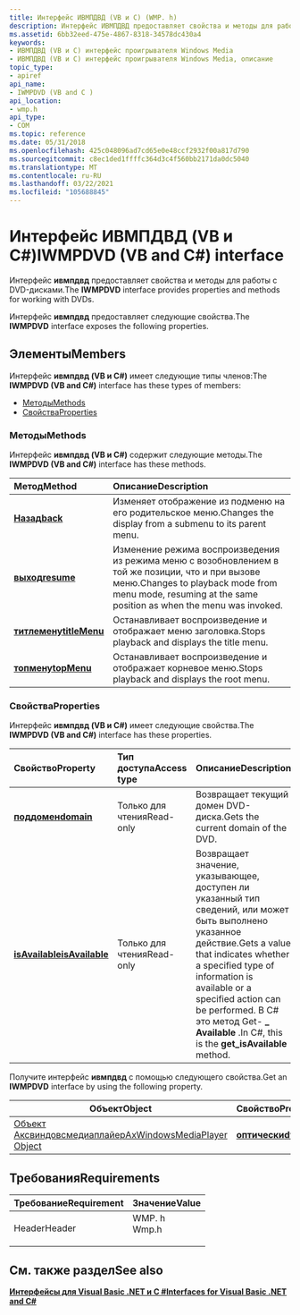 ```yaml
---
title: Интерфейс ИВМПДВД (VB и C) (WMP. h)
description: Интерфейс ИВМПДВД предоставляет свойства и методы для работы с DVD-дисками. интерфейс ИВМПДВД предоставляет следующие свойства.
ms.assetid: 6bb32eed-475e-4867-8318-34578dc430a4
keywords:
- ИВМПДВД (VB и C) интерфейс проигрывателя Windows Media
- ИВМПДВД (VB и C) интерфейс проигрывателя Windows Media, описание
topic_type:
- apiref
api_name:
- IWMPDVD (VB and C )
api_location:
- wmp.h
api_type:
- COM
ms.topic: reference
ms.date: 05/31/2018
ms.openlocfilehash: 425c048096ad7cd65e0e48ccf2932f00a817d790
ms.sourcegitcommit: c8ec1ded1ffffc364d3c4f560bb2171da0dc5040
ms.translationtype: MT
ms.contentlocale: ru-RU
ms.lasthandoff: 03/22/2021
ms.locfileid: "105688845"
---
```

# <a name="iwmpdvd-vb-and-c-interface"></a><span data-ttu-id="7e9df-105">Интерфейс ИВМПДВД (VB и C#)</span><span class="sxs-lookup"><span data-stu-id="7e9df-105">IWMPDVD (VB and C#) interface</span></span>

<span data-ttu-id="7e9df-106">Интерфейс **ивмпдвд** предоставляет свойства и методы для работы с DVD-дисками.</span><span class="sxs-lookup"><span data-stu-id="7e9df-106">The **IWMPDVD** interface provides properties and methods for working with DVDs.</span></span>

<span data-ttu-id="7e9df-107">Интерфейс **ивмпдвд** предоставляет следующие свойства.</span><span class="sxs-lookup"><span data-stu-id="7e9df-107">The **IWMPDVD** interface exposes the following properties.</span></span>

## <a name="members"></a><span data-ttu-id="7e9df-108">Элементы</span><span class="sxs-lookup"><span data-stu-id="7e9df-108">Members</span></span>

<span data-ttu-id="7e9df-109">Интерфейс **ивмпдвд (VB и C#)** имеет следующие типы членов:</span><span class="sxs-lookup"><span data-stu-id="7e9df-109">The **IWMPDVD (VB and C#)** interface has these types of members:</span></span>

-   [<span data-ttu-id="7e9df-110">Методы</span><span class="sxs-lookup"><span data-stu-id="7e9df-110">Methods</span></span>](#methods)
-   [<span data-ttu-id="7e9df-111">Свойства</span><span class="sxs-lookup"><span data-stu-id="7e9df-111">Properties</span></span>](#properties)

### <a name="methods"></a><span data-ttu-id="7e9df-112">Методы</span><span class="sxs-lookup"><span data-stu-id="7e9df-112">Methods</span></span>

<span data-ttu-id="7e9df-113">Интерфейс **ивмпдвд (VB и C#)** содержит следующие методы.</span><span class="sxs-lookup"><span data-stu-id="7e9df-113">The **IWMPDVD (VB and C#)** interface has these methods.</span></span>



| <span data-ttu-id="7e9df-114">Метод</span><span class="sxs-lookup"><span data-stu-id="7e9df-114">Method</span></span>                                                         | <span data-ttu-id="7e9df-115">Описание</span><span class="sxs-lookup"><span data-stu-id="7e9df-115">Description</span></span>                                                                                                     |
|:---------------------------------------------------------------|:----------------------------------------------------------------------------------------------------------------|
| [<span data-ttu-id="7e9df-116">**Назад**</span><span class="sxs-lookup"><span data-stu-id="7e9df-116">**back**</span></span>](wmplibiwmpdvd-iwmpdvd-back--vb-and-c.md)           | <span data-ttu-id="7e9df-117">Изменяет отображение из подменю на его родительское меню.</span><span class="sxs-lookup"><span data-stu-id="7e9df-117">Changes the display from a submenu to its parent menu.</span></span><br/>                                               |
| [<span data-ttu-id="7e9df-118">**выход**</span><span class="sxs-lookup"><span data-stu-id="7e9df-118">**resume**</span></span>](wmplibiwmpdvd-iwmpdvd-resume--vb-and-c.md)       | <span data-ttu-id="7e9df-119">Изменение режима воспроизведения из режима меню с возобновлением в той же позиции, что и при вызове меню.</span><span class="sxs-lookup"><span data-stu-id="7e9df-119">Changes to playback mode from menu mode, resuming at the same position as when the menu was invoked.</span></span><br/> |
| [<span data-ttu-id="7e9df-120">**титлемену**</span><span class="sxs-lookup"><span data-stu-id="7e9df-120">**titleMenu**</span></span>](wmplibiwmpdvd-iwmpdvd-titlemenu--vb-and-c.md) | <span data-ttu-id="7e9df-121">Останавливает воспроизведение и отображает меню заголовка.</span><span class="sxs-lookup"><span data-stu-id="7e9df-121">Stops playback and displays the title menu.</span></span><br/>                                                          |
| [<span data-ttu-id="7e9df-122">**топмену**</span><span class="sxs-lookup"><span data-stu-id="7e9df-122">**topMenu**</span></span>](wmplibiwmpdvd-iwmpdvd-topmenu--vb-and-c.md)     | <span data-ttu-id="7e9df-123">Останавливает воспроизведение и отображает корневое меню.</span><span class="sxs-lookup"><span data-stu-id="7e9df-123">Stops playback and displays the root menu.</span></span><br/>                                                           |



 

### <a name="properties"></a><span data-ttu-id="7e9df-124">Свойства</span><span class="sxs-lookup"><span data-stu-id="7e9df-124">Properties</span></span>

<span data-ttu-id="7e9df-125">Интерфейс **ивмпдвд (VB и C#)** имеет следующие свойства.</span><span class="sxs-lookup"><span data-stu-id="7e9df-125">The **IWMPDVD (VB and C#)** interface has these properties.</span></span>



| <span data-ttu-id="7e9df-126">Свойство</span><span class="sxs-lookup"><span data-stu-id="7e9df-126">Property</span></span>                                                            | <span data-ttu-id="7e9df-127">Тип доступа</span><span class="sxs-lookup"><span data-stu-id="7e9df-127">Access type</span></span>          | <span data-ttu-id="7e9df-128">Описание</span><span class="sxs-lookup"><span data-stu-id="7e9df-128">Description</span></span>                                                                                                                                                                          |
|:--------------------------------------------------------------------|:---------------------|:-------------------------------------------------------------------------------------------------------------------------------------------------------------------------------------|
| [<span data-ttu-id="7e9df-129">**поддомен**</span><span class="sxs-lookup"><span data-stu-id="7e9df-129">**domain**</span></span>](wmplibiwmpdvd-iwmpdvd-domain--vb-and-c.md)<br/> | <span data-ttu-id="7e9df-130">Только для чтения</span><span class="sxs-lookup"><span data-stu-id="7e9df-130">Read-only</span></span><br/> | <span data-ttu-id="7e9df-131">Возвращает текущий домен DVD-диска.</span><span class="sxs-lookup"><span data-stu-id="7e9df-131">Gets the current domain of the DVD.</span></span><br/>                                                                                                                                       |
| [<span data-ttu-id="7e9df-132">**isAvailable**</span><span class="sxs-lookup"><span data-stu-id="7e9df-132">**isAvailable**</span></span>](iwmpdvd-isavailable--vb-and-c.md)<br/>     | <span data-ttu-id="7e9df-133">Только для чтения</span><span class="sxs-lookup"><span data-stu-id="7e9df-133">Read-only</span></span><br/> | <span data-ttu-id="7e9df-134">Возвращает значение, указывающее, доступен ли указанный тип сведений, или может быть выполнено указанное действие.</span><span class="sxs-lookup"><span data-stu-id="7e9df-134">Gets a value that indicates whether a specified type of information is available or a specified action can be performed.</span></span> <span data-ttu-id="7e9df-135">В C# это метод Get- **\_ Available** .</span><span class="sxs-lookup"><span data-stu-id="7e9df-135">In C#, this is the **get\_isAvailable** method.</span></span><br/> |



 

<span data-ttu-id="7e9df-136">Получите интерфейс **ивмпдвд** с помощью следующего свойства.</span><span class="sxs-lookup"><span data-stu-id="7e9df-136">Get an **IWMPDVD** interface by using the following property.</span></span>



| <span data-ttu-id="7e9df-137">Объект</span><span class="sxs-lookup"><span data-stu-id="7e9df-137">Object</span></span>                                                                   | <span data-ttu-id="7e9df-138">Свойство</span><span class="sxs-lookup"><span data-stu-id="7e9df-138">Property</span></span>                                                   |
|--------------------------------------------------------------------------|------------------------------------------------------------|
| [<span data-ttu-id="7e9df-139">Объект Аксвиндовсмедиаплайер</span><span class="sxs-lookup"><span data-stu-id="7e9df-139">AxWindowsMediaPlayer Object</span></span>](axwindowsmediaplayer-object--vb-and-c.md) | [<span data-ttu-id="7e9df-140">**оптически**</span><span class="sxs-lookup"><span data-stu-id="7e9df-140">**dvd**</span></span>](axwmplib-axwindowsmediaplayer-dvd--vb-and-c.md) |



 

## <a name="requirements"></a><span data-ttu-id="7e9df-141">Требования</span><span class="sxs-lookup"><span data-stu-id="7e9df-141">Requirements</span></span>



| <span data-ttu-id="7e9df-142">Требование</span><span class="sxs-lookup"><span data-stu-id="7e9df-142">Requirement</span></span> | <span data-ttu-id="7e9df-143">Значение</span><span class="sxs-lookup"><span data-stu-id="7e9df-143">Value</span></span> |
|-------------------|----------------------------------------------------------------------------------|
| <span data-ttu-id="7e9df-144">Header</span><span class="sxs-lookup"><span data-stu-id="7e9df-144">Header</span></span><br/> | <dl> <span data-ttu-id="7e9df-145"><dt>WMP. h</dt></span><span class="sxs-lookup"><span data-stu-id="7e9df-145"><dt>Wmp.h</dt></span></span> </dl> |



## <a name="see-also"></a><span data-ttu-id="7e9df-146">См. также раздел</span><span class="sxs-lookup"><span data-stu-id="7e9df-146">See also</span></span>

<dl> <dt>

[<span data-ttu-id="7e9df-147">**Интерфейсы для Visual Basic .NET и C #**</span><span class="sxs-lookup"><span data-stu-id="7e9df-147">**Interfaces for Visual Basic .NET and C#**</span></span>](interfaces-for-visual-basic--net-and-c.md)
</dt> </dl>

 

 





